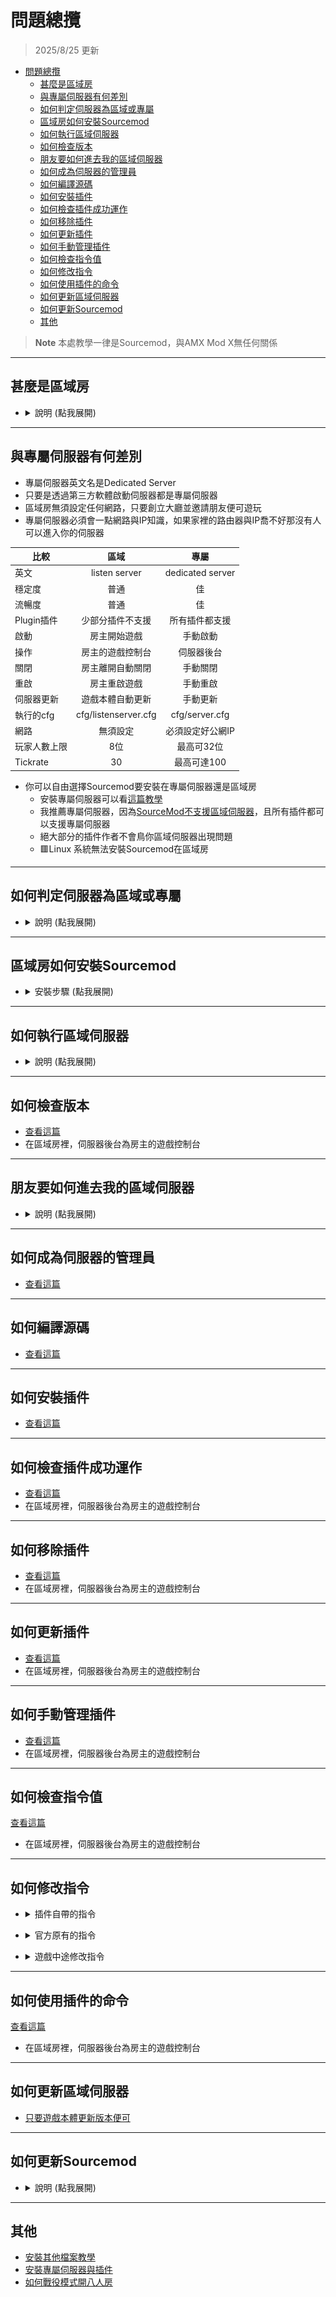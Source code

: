 # 問題總攬
> 2025/8/25 更新
- [問題總攬](#問題總攬)
  - [甚麼是區域房](#甚麼是區域房)
  - [與專屬伺服器有何差別](#與專屬伺服器有何差別)
  - [如何判定伺服器為區域或專屬](#如何判定伺服器為區域或專屬)
  - [區域房如何安裝Sourcemod](#區域房如何安裝sourcemod)
  - [如何執行區域伺服器](#如何執行區域伺服器)
  - [如何檢查版本](#如何檢查版本)
  - [朋友要如何進去我的區域伺服器](#朋友要如何進去我的區域伺服器)
  - [如何成為伺服器的管理員](#如何成為伺服器的管理員)
  - [如何編譯源碼](#如何編譯源碼)
  - [如何安裝插件](#如何安裝插件)
  - [如何檢查插件成功運作](#如何檢查插件成功運作)
  - [如何移除插件](#如何移除插件)
  - [如何更新插件](#如何更新插件)
  - [如何手動管理插件](#如何手動管理插件)
  - [如何檢查指令值](#如何檢查指令值)
  - [如何修改指令](#如何修改指令)
  - [如何使用插件的命令](#如何使用插件的命令)
  - [如何更新區域伺服器](#如何更新區域伺服器)
  - [如何更新Sourcemod](#如何更新Sourcemod)
  - [其他](#其他)
> __Note__ 本處教學一律是Sourcemod，與AMX Mod X無任何關係
- - - -
## 甚麼是區域房
* <details><summary>說明 (點我展開)</summary>

   * 區域房也叫區域伺服器、本地房、本地服，英文名Listen Server
   * 從遊戲中創建房間->主持區域伺服器、開始玩單人遊戲、指令開房都是區域房
   <br/>![image](image/1.jpg)

   * 創建房間的房主就是伺服器，伺服器就是房主
      * 只要房主離開遊戲，伺服器就會不存在，所有人都會彈回大廳
      * 房主使用過多的模組或修改大幅度的網路參數會影響整個伺服器
      * 換句話說，伺服器是否流暢與穩定取決於房主的自家網路跟遊戲
</details>

- - - -
## 與專屬伺服器有何差別
- 專屬伺服器英文名是Dedicated Server
- 只要是透過第三方軟體啟動伺服器都是專屬伺服器
- 區域房無須設定任何網路，只要創立大廳並邀請朋友便可遊玩
- 專屬伺服器必須會一點網路與IP知識，如果家裡的路由器與IP喬不好那沒有人可以進入你的伺服器

| 比較        	 | 區域           		| 專屬            |
| -------------  |:-----------------:|:-------------:|
| 英文        	 | listen server    	| 	dedicated server |
| 穩定度         | 普通      					|   佳         |
| 流暢度         | 普通      					|   佳         |
| Plugin插件     | 少部分插件不支援     |  所有插件都支援 |
| 啟動         | 房主開始遊戲    	   |   手動啟動  |
| 操作         | 房主的遊戲控制台    	|   伺服器後台  |
| 關閉         | 房主離開自動關閉    	|   手動關閉  |
| 重啟         | 房主重啟遊戲    	    |   手動重啟  |
| 伺服器更新      | 遊戲本體自動更新    		|  手動更新  |
| 執行的cfg      | cfg/listenserver.cfg |   cfg/server.cfg |
| 網路         | 無須設定           |   必須設定好公網IP |
| 玩家人數上限    | 8位    						|   最高可32位  |
| Tickrate       | 30    						|   最高可達100  |

- 你可以自由選擇Sourcemod要安裝在專屬伺服器還是區域房
	- 安裝專屬伺服器可以看[這篇教學](/Tutorial_教學區/Chinese_繁體中文/Server/安裝伺服器與插件/README.md)
	- 我推薦專屬伺服器，因為[SourceMod不支援區域伺服器](/Questions_問題區/Chinese_繁體中文/伺服器/README.md#sourcemod支援區域伺服器嗎)，且所有插件都可以支援專屬伺服器
	- 絕大部分的插件作者不會鳥你區域伺服器出現問題
	- 🟥Linux 系統無法安裝Sourcemod在區域房

- - - -
## 如何判定伺服器為區域或專屬
* <details><summary>說明 (點我展開)</summary>

   * 進入遊戲之後打開遊戲的控制台，打上```status```
      * [如何開啟遊戲控制台](/Tutorial_教學區/Chinese_繁體中文/Game/README.md#如何開啟遊戲控制台)
      ```php
      ] status
      hostname: Resident Evil
      version : 2.2.2.5 8705 insecure  
      udp/ip  : 192.168.50.106:27015 [ public n/a ]
      os      : Windows Listen
      map     : c10m2_drainage at ( -11074, -9007, -529 )
      players : 1 humans, 0 bots (4 max) (not hibernating) (unreserved)
      ```
   * 查看**os**那一行, **Listen**為區域伺服器，**Dedicated**為專屬伺服器
</details>

- - - -
## 區域房如何安裝Sourcemod
* <details><summary>安裝步驟 (點我展開)</summary>

   1. 先打開[你的遊戲主目錄的資料夾](/Tutorial_教學區/Chinese_繁體中文/Game/README.md#打開遊戲主目錄的資料夾)

   2. [Sourcemod](https://www.sourcemod.net/downloads.php?branch=stable)下載最新版本的安裝包
      - 窗戶圖案的是Windows系統，企鵝圖案的是Linux系統，蘋果圖案的是macOs系統，選擇Windows系統下載即可
      - 紅色圖案代表此版本尚未支援該系統平台
      - [不要下載Dev版本](/Questions_問題區/Chinese_繁體中文/伺服器/README.md#為什麼sourcemod下載有分兩種)
      <br/>![image](image/2.jpg)

   3. [MetaMod](https://www.sourcemm.net/downloads.php?branch=stable)下載最新版本的安裝包
      - 窗戶圖案的是Windows系統，企鵝圖案的是Linux系統，蘋果圖案的是macOs系統，選擇Windows系統下載即可
      - 紅色圖案代表此版本尚未支援該系統平台
      <br/>![image](image/3.jpg)
   
   4. 將所有檔案解壓縮到遊戲本體路徑上，最後會看起來如圖片所示 (注意路徑)
      <br/>![image](image/4.jpg)
      <br/>![image](image/5.jpg)

   5. 到[sourcemm.net vdf](https://www.sourcemm.net/vdf)，選擇相對應的遊戲，然後點擊"Generate medamod.vtf"，下載metamod.vtf到addons資料夾上覆蓋原有的檔案
      <br/>![image](image/6.jpg)
      <br/>![image](image/7.jpg)
</details>

- - - -
## 如何執行區域伺服器
* <details><summary>說明 (點我展開)</summary>

   1. 依照圖片指示在遊戲啟動選項輸入-insecure
      <br/>![image](image/8.jpg)

   2. 啟動遊戲，看到警告訊息正常的，請按確定繼續
      <br/>![image](image/9.jpg)

   3. 接下來
      * 法一：單人遊戲
      * 法二：指令開房，打開遊戲控制台輸入```map xxxx```
         * ```xxxx``` 為地圖名
         * [如何開啟遊戲控制台](/Tutorial_教學區/Chinese_繁體中文/Game/README.md#如何開啟遊戲控制台)
      * 法三：創建大廳 => 伺服器類型選擇 "區域伺服器" => 開始遊戲
      <br/>![image](image/10.jpg)

   4. 檢查Sourcemod是否有正常運作
      * 按下~鍵打開控制台，輸入```sm version```，沒有出現如下圖所示的內容代表前面的步驟有誤，請檢查
      <br/>![image](image/11.jpg)
      
   > __Warning__
   > * 要關掉Sourcemod與插件直接在啟動選項刪除-insecure
   > * 啟動選項輸入-insecure會導致你無法進入有VAC保護的伺服器
</details>

- - - -
## 如何檢查版本
* [查看這篇](/Tutorial_教學區/Chinese_繁體中文/Server/安裝伺服器與插件/README.md#如何檢查版本)
* 在區域房裡，伺服器後台為房主的遊戲控制台

- - - -
## 朋友要如何進去我的區域伺服器
* <details><summary>說明 (點我展開)</summary>

   1. 創建大廳
   2. 邀請朋友
   3. 開始遊戲
   4. 或自己開單機模式
</details>

- - - -
## 如何成為伺服器的管理員
* [查看這篇](/Tutorial_教學區/Chinese_繁體中文/Server/安裝伺服器與插件/README.md#如何成為伺服器的管理員)
	 
- - - -
## 如何編譯源碼
* [查看這篇](/Tutorial_教學區/Chinese_繁體中文/Server/安裝伺服器與插件/README.md#如何編譯源碼)
 
- - - -
## 如何安裝插件
* [查看這篇](/Tutorial_教學區/Chinese_繁體中文/Server/安裝伺服器與插件/README.md#如何安裝插件)

- - - -
## 如何檢查插件成功運作
* [查看這篇](/Tutorial_教學區/Chinese_繁體中文/Server/安裝伺服器與插件/README.md#如何檢查插件成功運作)
* 在區域房裡，伺服器後台為房主的遊戲控制台

- - - -
## 如何移除插件
* [查看這篇](/Tutorial_教學區/Chinese_繁體中文/Server/安裝伺服器與插件/README.md#如何移除插件)
* 在區域房裡，伺服器後台為房主的遊戲控制台
- - - -
## 如何更新插件
* [查看這篇](/Tutorial_教學區/Chinese_繁體中文/Server/安裝伺服器與插件/README.md#如何更新插件)
* 在區域房裡，伺服器後台為房主的遊戲控制台

- - - -
## 如何手動管理插件
* [查看這篇](/Tutorial_教學區/Chinese_繁體中文/Server/安裝伺服器與插件/README.md#如何手動管理插件)
* 在區域房裡，伺服器後台為房主的遊戲控制台

- - - -
## 如何檢查指令值
[查看這篇](/Tutorial_教學區/Chinese_繁體中文/Server/安裝伺服器與插件/README.md#如何檢查指令值)
* 在區域房裡，伺服器後台為房主的遊戲控制台

- - - -
## 如何修改指令
* <details><summary>插件自帶的指令</summary>

   * 有自動產生相對應的.cfg文件
      1. cfg/sourcemod/ 打開對應的.cfg文件－＞修改指令－＞儲存
      2. 切換地圖或重啟遊戲<br/>

   * 沒有自動產生相對應的.cfg文件
      1. cfg\listenserver.cfg 寫入指令－＞儲存
         * 如果沒有listenserver.cfg檔案可以創建
      2. 切換地圖或重啟遊戲
   > __Note__ 有的插件會自動產生.cfg文件，有的插件即使自帶指令也不會產生.cfg文件，全看原作者心情
</details>

* <details><summary>官方原有的指令</summary>

   1. cfg\listenserver.cfg 寫入指令－＞儲存
      * 如果沒有listenserver.cfg檔案可以創建
   2. 切換地圖或重啟遊戲
   > __Note__ 有些官方指令需要加上sm_cvar 才會生效，譬如```sm_cvar sb_stop 1```
</details>

* <details><summary>遊戲中途修改指令</summary>

  * 法一：遊戲內管理員在控制台輸入指令與修改值，前面加上```sm_cvar```
    ```php
    ] sm_cvar a4d_always_force_bosses 1
    ```
  * 法二：遊戲內管理員在聊天視窗輸入指令與修改值，前面加上```!cvar```
    ```php
      Harry : !cvar a4d_always_force_bosses 1
    ```
   > __Warning__ 即使遊戲中途修改指令，載入下一張地圖之後指令可能會恢復原狀，請善用.cfg文件修改指令
</details>

- - - -
## 如何使用插件的命令
[查看這篇](/Tutorial_教學區/Chinese_繁體中文/Server/安裝伺服器與插件/README.md#如何使用插件的命令)
* 在區域房裡，伺服器後台為房主的遊戲控制台

- - - -
## 如何更新區域伺服器
* [只要遊戲本體更新版本便可](/Tutorial_教學區/Chinese_繁體中文/Game/README.md#驗證遊戲檔案的完整性)

- - - -
## 如何更新Sourcemod
* <details><summary>說明 (點我展開)</summary>

   1. 先備份
         * ```cfg/sourcemod```內的所有cfg文件
         * ```sourcemod/scripting```內的所有源碼
         * ```sourcemod/data```內的所有文件
         * ```sourcemod/configs```內的所有文件
   2. 刪除```addons```資料夾，請全部打掉重練
      * 重新安裝Sourcemod與Metamod
   3. 重新安裝所有插件
      * 必要時，請自己上網查看插件是否有更新
      * 建議一律下載最新版本的插件並更新
      * 建議保留源碼並自己編譯
</details> 

- - - -
## 其他
* [安裝其他檔案教學](/Tutorial_教學區/Chinese_繁體中文/Server/安裝其他檔案教學/README.md)
* [安裝專屬伺服器與插件](/Tutorial_教學區/Chinese_繁體中文/Server/安裝伺服器與插件/README.md)
* [如何戰役模式開八人房](/Tutorial_教學區/Chinese_繁體中文/Game/L4D2/8位玩家遊玩戰役模式)
